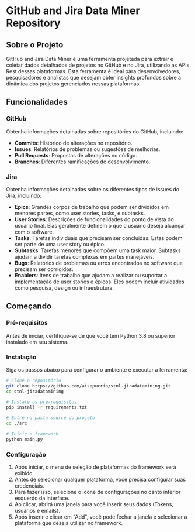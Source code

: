 # GitHub and Jira Data Miner Repository

## Sobre o Projeto

GitHub and Jira Data Miner é uma ferramenta projetada para extrair e coletar dados detalhados de projetos no GitHub e no Jira, utilizando as APIs Rest dessas plataformas. Esta ferramenta é ideal para desenvolvedores, pesquisadores e analistas que desejam obter insights profundos sobre a dinâmica dos projetos gerenciados nessas plataformas.

## Funcionalidades

### GitHub

Obtenha informações detalhadas sobre repositórios do GitHub, incluindo:

- **Commits**: Histórico de alterações no repositório.
- **Issues**: Relatórios de problemas ou sugestões de melhorias.
- **Pull Requests**: Propostas de alterações no código.
- **Branches**: Diferentes ramificações de desenvolvimento.

### Jira

Obtenha informações detalhadas sobre os diferentes tipos de issues do Jira, incluindo:

- **Epics**: Grandes corpos de trabalho que podem ser divididos em menores partes, como user stories, tasks, e subtasks.
- **User Stories**: Descrições de funcionalidades do ponto de vista do usuário final. Elas geralmente definem o que o usuário deseja alcançar com o software.
- **Tasks**: Tarefas individuais que precisam ser concluídas. Estas podem ser parte de uma user story ou épico.
- **Subtasks**: Tarefas menores que compõem uma task maior. Subtasks ajudam a dividir tarefas complexas em partes manejáveis.
- **Bugs**: Relatórios de problemas ou erros encontrados no software que precisam ser corrigidos.
- **Enablers**: Itens de trabalho que ajudam a realizar ou suportar a implementação de user stories e épicos. Eles podem incluir atividades como pesquisa, design ou infraestrutura.

## Começando

### Pré-requisitos

Antes de iniciar, certifique-se de que você tem Python 3.8 ou superior instalado em seu sistema.

### Instalação

Siga os passos abaixo para configurar o ambiente e executar a ferramenta:

```bash
# Clone o repositório
git clone https://github.com/aisepucrio/stnl-jiradatamining.git
cd stnl-jiradatamining

# Instale os pré-requisitos
pip install -r requirements.txt

# Entre na pasta source do projeto
cd ./src

# Inicie o framework
python main.py
```

### Configuração

1. Após iniciar, o menu de seleção de plataformas do framework será exibido.
2. Antes de selecionar qualquer plataforma, você precisa configurar suas credenciais.
3. Para fazer isso, selecione o ícone de configurações no canto inferior esquerdo da interface.
4. Ao clicar, abrirá uma janela para você inserir seus dados (Tokens, usuários e emails).
5. Após inserir e clicar em "Add", você pode fechar a janela e selecionar a plataforma que deseja utilizar no framework.
